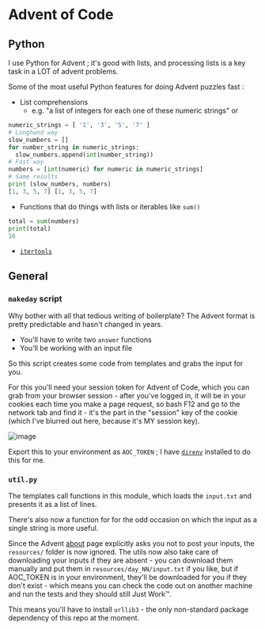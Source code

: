 # Advent of Code

## Python

I use Python for Advent ; it's good with lists, and processing lists is a key
task in a LOT of advent problems.

Some of the most useful Python features for doing Advent puzzles fast :

- List comprehensions
  - e.g. "a list of integers for each one of these numeric strings" or

```python
numeric_strings = [ '1', '3', '5', '7' ]
# Longhand way
slow_numbers = []
for number_string in numeric_strings:
  slow_numbers.append(int(number_string))
# Fast way
numbers = [int(numeric) for numeric in numeric_strings]
# Same results
print (slow_numbers, numbers)
[1, 3, 5, 7] [1, 3, 5, 7]
```

- Functions that do things with lists or iterables like `sum()`

```python
total = sum(numbers)
print(total)
16
```

- [`itertools`](https://docs.python.org/3/library/itertools.html)

## General

### `makeday` script

Why bother with all that tedious writing of boilerplate? The Advent format is
pretty predictable and hasn't changed in years.

- You'll have to write two `answer` functions
- You'll be working with an input file

So this script creates some code from templates and grabs the input for you.

For this you'll need your session token for Advent of Code, which you can grab
from your browser session - after you've logged in, it will be in your cookies
each time you make a page request, so bash F12 and go to the network tab and
find it - it's the part in the "session" key of the cookie (which I've blurred
out here, because it's MY session key).

![image](https://github.com/awilkins/advent-starter/assets/368399/a9392fd7-e2c0-4d1e-aeca-36ed8dddad65)

Export this to your environment as `AOC_TOKEN` ; I have
[`direnv`](https://direnv.net/) installed to do this for me.

### `util.py`

The templates call functions in this module, which loads the `input.txt` and
presents it as a list of lines.

There's also now a function for for the odd occasion on which the input as a single
string is more useful.

Since the Advent [about](https://adventofcode.com/about) page
explicitly asks you not to post your inputs, the `resources/` folder is now
ignored. The utils now also take care of downloading your inputs if they are
absent - you can download them manually and put them in `resources/day_NN/input.txt`
if you like, but if AOC_TOKEN is in your environment, they'll be downloaded for you
if they don't exist - which means you can check the code out on another machine
and run the tests and they should still Just Work™.

This means you'll have to install `urllib3` - the only non-standard package
dependency of this repo at the moment.
